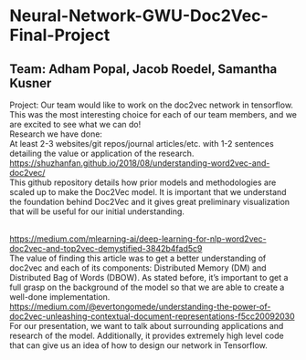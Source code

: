 # Neural-Network-GWU-Doc2Vec-Final-Project
## Team: Adham Popal, Jacob Roedel, Samantha Kusner
Project: Our team would like to work on the doc2vec network in tensorflow. This was the most interesting choice for each of our team members, and we are excited to see what we can do!<br>
Research we have done: <br>
At least 2-3 websites/git repos/journal articles/etc. with 1-2 sentences detailing the value or application of the research.<br>
https://shuzhanfan.github.io/2018/08/understanding-word2vec-and-doc2vec/<br>
This github repository details how prior models and methodologies are scaled up to make the Doc2Vec model. It is important that we understand the foundation behind Doc2Vec and it gives great preliminary visualization that will be useful for our initial understanding.<br><br>

https://medium.com/mlearning-ai/deep-learning-for-nlp-word2vec-doc2vec-and-top2vec-demystified-3842b4fad5c9<br>
The value of finding this article was to get a better understanding of doc2vec and each of its components: Distributed Memory (DM) and Distributed Bag of Words (DBOW). As stated before, it’s important to get a full grasp on the background of the model so that we are able to create a well-done implementation.<br>
https://medium.com/@evertongomede/understanding-the-power-of-doc2vec-unleashing-contextual-document-representations-f5cc20092030<br>
For our presentation, we want to talk about surrounding applications and research of the model. Additionally, it provides extremely high level code that can give us an idea of how to design our network in Tensorflow.

